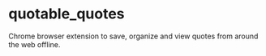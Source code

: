 quotable_quotes
===============

Chrome browser extension to save, organize and view quotes from around the web offline.
